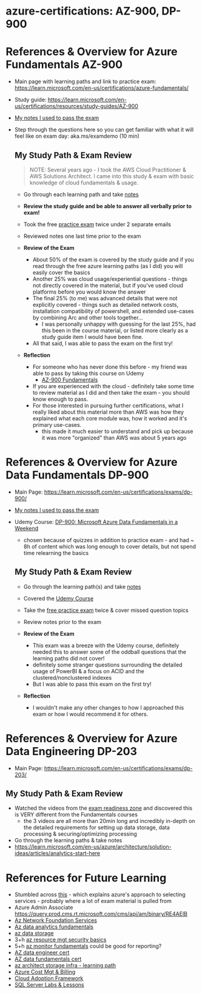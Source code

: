 # azure-certifications: AZ-900, DP-900 

# References & Overview for Azure Fundamentals AZ-900
- Main page with learning paths and link to practice exam: https://learn.microsoft.com/en-us/certifications/azure-fundamentals/ 
- Study guide: https://learn.microsoft.com/en-us/certifications/resources/study-guides/AZ-900 
- [My notes I used to pass the exam](./AZ-900%20Azure%20Fundamentals.md)
- Step through the questions here so you can get familiar with what it will feel like on exam day: aka.ms/examdemo (10 min)

  ## My Study Path & Exam Review 
  > NOTE: Several years ago - I took the AWS Cloud Practitioner & AWS Solutions Architect. I came into this study & exam with basic knowledge of cloud fundamentals & usage. 
  - Go through each learning path and take [notes](./AZ-900%20Azure%20Fundamentals.md)
  - **Review the study guide and be able to answer all verbally prior to exam!**
  - Took the free [practice exam](https://learn.microsoft.com/en-us/certifications/exams/az-900/practice/assessment?assessment-type=practice&assessmentId=23) twice under 2 separate emails
  - Reviewed notes one last time prior to the exam

  - **Review of the Exam** 
    - About 50% of the exam is covered by the study guide and if you read through the free azure learning paths (as I did) you will easily cover the basics
    - Another 25% was cloud usage/experiential questions - things not directly covered in the material, but if you've used cloud platforms before you would know the answer 
    - The final 25% (to me) was advanced details that were not explicitly covered - things such as detailed network costs, installation compatibility of powershell, and extended use-cases by combining Arc and other tools together... 
      - I was personally unhappy with guessing for the last 25%, had this been in the course material, or listed more clearly as a study guide item I would have been fine. 
    - All that said, I was able to pass the exam on the first try! 

  - **Reflection** 
    - For someone who has never done this before - my friend was able to pass by taking this course on Udemy
      - [AZ-900 Fundamentals](https://www.udemy.com/course/azure-certification-az-900-azure-fundamentals/?start=0) 
    - If you are experienced with the cloud - definitely take some time to review material as I did and then take the exam - you should know enough to pass. 
    - For those interested in pursuing further certifications, what I really liked about this material more than AWS was how they explained what each core module was, how it worked and it's primary use-cases.
      - this made it much easier to understand and pick up because it was more "organized" than AWS was about 5 years ago 

# References & Overview for Azure Data Fundamentals DP-900
- Main Page: https://learn.microsoft.com/en-us/certifications/exams/dp-900/ 
- [My notes I used to pass the exam](./DP-900%20Azure%20Data%20Fundamentals.md)
- Udemy Course: [DP-900: Microsoft Azure Data Fundamentals in a Weekend](https://www.udemy.com/course/dp-900-azure-data-fundamentals-certification/) 
  - chosen because of quizzes in addition to practice exam - and had ~ 8h of content which was long enough to cover details, but not spend time relearning the basics 
  
  ## My Study Path & Exam Review 
  - Go through the learning path(s) and take [notes](./DP-900%20Azure%20Data%20Fundamentals.md)
  - Covered the [Udemy Course](https://www.udemy.com/course/dp-900-azure-data-fundamentals-certification/)
  - Take the [free practice exam](https://learn.microsoft.com/en-us/certifications/exams/dp-900/practice/assessment?assessmentId=24&assessment-type=practice) twice & cover missed question topics 
  - Review notes prior to the exam 

  - **Review of the Exam** 
    - This exam was a breeze with the Udemy course, definitely needed this to answer some of the oddball questions that the learning paths did not cover!
    - definitely some stranger questions surrounding the detailed usage of PowerBI & a focus on ACID and the clustered/nonclustered indexes 
    - But I was able to pass this exam on the first try!

  - **Reflection**
    - I wouldn't make any other changes to how I approached this exam or how I would recommend it for others. 

# References & Overview for Azure Data Engineering DP-203
  - Main Page: https://learn.microsoft.com/en-us/certifications/exams/dp-203/ 
  
  ## My Study Path & Exam Review 
  - Watched the videos from the [exam readiness zone](https://learn.microsoft.com/en-us/shows/exam-readiness-zone/preparing-for-dp-203-design-and-implement-data-storage-1-of-3) and discovered this is VERY different from the Fundamentals courses 
    - the 3 videos are all more than 20min long and incredibly in-depth on the detailed requirements for setting up data storage, data processing & securing/optimizing processing
  - Go through the learning paths & take notes
  - https://learn.microsoft.com/en-us/azure/architecture/solution-ideas/articles/analytics-start-here

# References for Future Learning 
- Stumbled across [this](https://learn.microsoft.com/en-us/azure/architecture/guide/technology-choices/technology-choices-overview) - which explains azure's approach to selecting services - probably where a lot of exam material is pulled from 
- Azure Admin Associate https://query.prod.cms.rt.microsoft.com/cms/api/am/binary/RE4AElB  
- [Az Network Foundation Services](https://learn.microsoft.com/en-us/training/paths/intro-to-azure-network-foundation-services/) 
- [Az data analytics fundamentals](https://learn.microsoft.com/en-us/training/paths/azure-data-fundamentals-explore-data-warehouse-analytics/)
- [az data storage](https://learn.microsoft.com/en-us/training/paths/store-data-in-azure/) 
- 3+h [az resource mgt security basics](https://learn.microsoft.com/en-us/training/paths/implement-resource-mgmt-security/)
- 5+h [az monitor fundamentals](https://learn.microsoft.com/en-us/training/paths/monitor-usage-performance-availability-resources-azure-monitor/) could be good for reporting?
- [AZ data engineer cert](https://learn.microsoft.com/en-us/certifications/azure-data-engineer/)
- [AZ data fundamentals cert](https://learn.microsoft.com/en-us/certifications/azure-data-fundamentals/?WT.mc_id=Azure_blog-wwl) 
- [az architect storage infra - learning path](https://learn.microsoft.com/en-us/training/paths/architect-storage-infrastructure/?source=recommendations)
- [Azure Cost Mgt & Billing](https://learn.microsoft.com/en-us/training/paths/control-spending-manage-bills/)
- [Cloud Adoption Framework](https://learn.microsoft.com/en-us/azure/cloud-adoption-framework/ready/) 
- [SQL Server Labs & Lessons](https://microsoft.github.io/sqlworkshops/?WT.mc_id=azuresql4beg_azuresql-ch9-code)